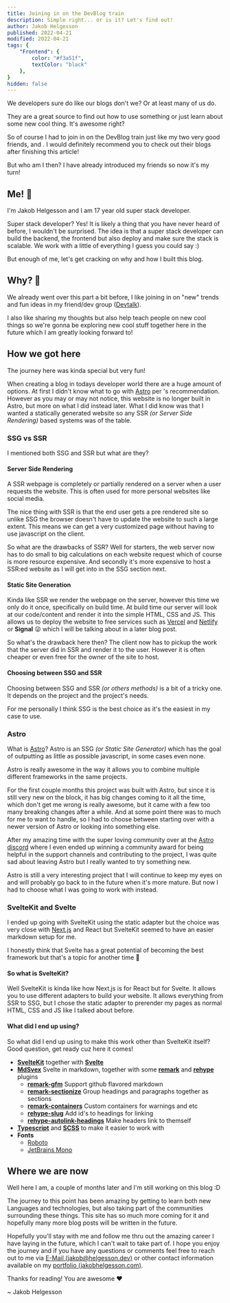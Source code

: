 ```yaml
---
title: Joining in on the DevBlog train 
description: Simple right... or is it? Let's find out!
author: Jakob Helgesson
published: 2022-04-21
modified: 2022-04-21
tags: {
    "Frontend": {
        color: "#f3a51f",
        textColor: "black"
    },
}
hidden: false
---
```


<script lang="ts"> 
    import Profile from '$lib/components/Profile.svelte';
</script>

We developers sure do like our blogs don't we? Or at least many of us do.

They are a great source to find out how to use something or just learn about some new cool thing. It's awesome right?

So of course I had to join in on the DevBlog train just like my two very good friends, <Profile name='luc' /> and <Profile name='antony' />.
I would definitely recommend you to check out their blogs after finishing this article!

But who am I then? I have already introduced my friends so now it's my turn!

## Me! 👋

I'm Jakob Helgesson and I am 17 year old super stack developer.

Super stack developer? Yes! It is likely a thing that you have never heard of before, I wouldn't be surprised. The idea is that a super stack developer can build the backend, the frontend but also deploy and make sure the stack is scalable. We work with a little of everything I guess you could say :)

But enough of me, let's get cracking on why and how I built this blog.

## Why? 🤔

We already went over this part a bit before, I like joining in on "new" trends and fun ideas in my friend/dev group ([Devtalk](https://devtalk.dev)).

I also like sharing my thoughts but also help teach people on new cool things so we're gonna be exploring new cool stuff together here in the future which I am greatly looking forward to!

## How we got here

The journey here was kinda special but very fun!

When creating a blog in todays developer world there are a huge amount of options. At first I didn't know what to go with [Astro](https://astro.build) per <Profile name='luc' />'s recommendation.
However as you may or may not notice, this website is no longer built in Astro, but more on what I did instead later.
What I did know was that I wanted a statically generated website so any SSR *(or Server Side Rendering)* based systems was of the table.

### SSG vs SSR

I mentioned both SSG and SSR but what are they?

#### Server Side Rendering

A SSR webpage is completely or partially rendered on a server when a user requests the website.
This is often used for more personal websites like social media.

The nice thing with SSR is that the end user gets a pre rendered site so unlike SSG the browser doesn't have to update the website to such a large extent.
This means we can get a very customized page without having to use javascript on the client.

So what are the drawbacks of SSR? Well for starters, the web server now has to do small to big calculations on each website request which of course is more resource expensive.
And secondly it's more expensive to host a SSR:ed website as I will get into in the SSG section next.

#### Static Site Generation

Kinda like SSR we render the webpage on the server, however this time we only do it once, specifically on build time. At build time our server will look at our code/content and render it into the simple HTML, CSS and JS. This allows us to deploy the website to free services such as [Vercel](https://vercel.com) and [Netlify](https://netlify.com) or **Signal** 😜 which I will be talking about in a later blog post.

So what's the drawback here then? The client now has to pickup the work that the server did in SSR and render it to the user. However it is often cheaper or even free for the owner of the site to host.

#### Choosing between SSG and SSR

Choosing between SSG and SSR *(or others methods)* is a bit of a tricky one. It depends on the project and the project's needs.

For me personally I think SSG is the best choice as it's the easiest in my case to use.

### Astro

What is [Astro](https://astro.build)? Astro is an SSG *(or Static Site Generator)* which has the goal of outputting as little as possible javascript, in some cases even none.

Astro is really awesome in the way it allows you to combine multiple different frameworks in the same projects.

For the first couple months this project was built with Astro, but since it is still very new on the block, it has big changes coming to it all the time, which don't get me wrong is really awesome, but it came with a few too many breaking changes after a while. And at some point there was to much for me to want to handle, so I had to choose between starting over with a newer version of Astro or looking into something else.

After my amazing time with the super loving community over at the [Astro discord](https://astro.build/chat) where I even ended up winning a community award for being helpful in the support channels and contributing to the project, I was quite sad about leaving Astro but I really wanted to try something new.

Astro is still a very interesting project that I will continue to keep my eyes on and will probably go back to in the future when it's more mature. But now I had to choose what I was going to work with instead.

<!-- My choice ended up being between [Next.js](https://nextjs.org) with React and [SvelteKit](https://sveltekit.org) with Svelte. I ended up with Svelte as I was more familiar with it and it was a lot easier to get started with. -->


### SvelteKit and Svelte

I ended up going with SvelteKit using the static adapter but the choice was very close with [Next.js](https://nextjs.org) and React but SvelteKit seemed to have an easier markdown setup for me.

I honestly think that Svelte has a great potential of becoming the best framework but that's a topic for another time 🤭

#### So what is SvelteKit?

Well SvelteKit is kinda like how Next.js is for React but for Svelte. It allows you to use different adapters to build your website. It allows everything from SSR to SSG, but I chose the static adapter to prerender my pages as normal HTML, CSS and JS like I talked about before.

#### What did I end up using?

So what did I end up using to make this work other than SvelteKit itself? Good question, get ready cuz here it comes!

* **[SvelteKit](https://sveltekit.org)** together with **[Svelte](https://svelte.dev)**
* **[MdSvex](https://mdsvex.pngwn.io/)** Svelte in markdown, together with some **[remark](https://github.com/remarkjs/remark)** and **[rehype](https://github.com/rehypejs/rehype)** plugins
  * **[remark-gfm](https://github.com/remarkjs/remark-gfm)** Support github flavored markdown
  * **[remark-sectionize](https://github.com/jake-low/remark-sectionize)** Group headings and paragraphs together as sections
  * **[remark-containers](https://github.com/Nevenall/remark-containers)** Custom containers for warnings and etc
  * **[rehype-slug](https://github.com/rehypejs/rehype-slug)** Add id's to headings for linking
  * **[rehype-autolink-headings](https://github.com/rehypejs/rehype-autolink-headings)** Make headers link to themself
* **[Typescript](https://www.typescriptlang.org/)** and **[SCSS](https://sass-lang.com/)** to make it easier to work with
* **Fonts**
  * [Roboto](https://fonts.google.com/specimen/Roboto)
  * [JetBrains Mono](https://fonts.google.com/specimen/JetBrains+Mono)

## Where we are now

Well here I am, a couple of months later and I'm still working on this blog :D

The journey to this point has been amazing by getting to learn both new Languages and technologies, but also taking part of the communities surrounding these things. This site has so much more coming for it and hopefully many more blog posts will be written in the future.

Hopefully you'll stay with me and follow me thru out the amazing career I have laying in the future, which I can't wait to take part of. I hope you enjoy the journey and if you have any questions or comments feel free to reach out to me via [E-Mail (jakob@helgesson.dev)](mailto:jakob@helgesson.dev) or other contact information available on my [portfolio (jakobhelgesson.com)](https://jakobhelgesson.com).

Thanks for reading! You are awesome ❤️

~ Jakob Helgesson
